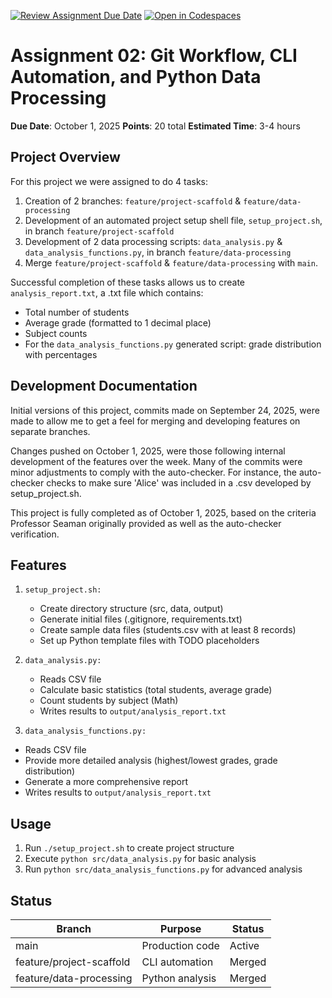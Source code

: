 [![Review Assignment Due Date](https://classroom.github.com/assets/deadline-readme-button-22041afd0340ce965d47ae6ef1cefeee28c7c493a6346c4f15d667ab976d596c.svg)](https://classroom.github.com/a/wSmf0KE5)
[![Open in Codespaces](https://classroom.github.com/assets/launch-codespace-2972f46106e565e64193e422d61a12cf1da4916b45550586e14ef0a7c637dd04.svg)](https://classroom.github.com/open-in-codespaces?assignment_repo_id=20697592)

# Assignment 02: Git Workflow, CLI Automation, and Python Data Processing

**Due Date**: October 1, 2025
**Points**: 20 total
**Estimated Time**: 3-4 hours

## Project Overview

For this project we were assigned to do 4 tasks: 
   1) Creation of 2 branches: `feature/project-scaffold` & `feature/data-processing`
   2) Development of an automated project setup shell file, `setup_project.sh`, in branch `feature/project-scaffold`
   3) Development of 2 data processing scripts: `data_analysis.py` & `data_analysis_functions.py`, in branch `feature/data-processing`
   4) Merge `feature/project-scaffold` & `feature/data-processing` with `main`.

Successful completion of these tasks allows us to create `analysis_report.txt`, a .txt file which contains:
   - Total number of students
   - Average grade (formatted to 1 decimal place)
   - Subject counts
   - For the `data_analysis_functions.py` generated script: grade distribution with percentages

## Development Documentation

Initial versions of this project, commits made on September 24, 2025, were made to allow me to get a feel for merging and developing features on separate branches. 

Changes pushed on October 1, 2025, were those following internal development of the features over the week. Many of the commits were minor adjustments to comply with the auto-checker. For instance, the auto-checker checks to make sure 'Alice' was included in a .csv developed by setup_project.sh.

This project is fully completed as of October 1, 2025, based on the criteria Professor Seaman originally provided as well as the auto-checker verification.

## Features

1) `setup_project.sh:`
   - Create directory structure (src, data, output)
   - Generate initial files (.gitignore, requirements.txt)
   - Create sample data files (students.csv with at least 8 records)
   - Set up Python template files with TODO placeholders

2) `data_analysis.py:`
   - Reads CSV file 
   - Calculate basic statistics (total students, average grade)
   - Count students by subject (Math)
   - Writes results to `output/analysis_report.txt`

3) `data_analysis_functions.py:`
- Reads CSV file
- Provide more detailed analysis (highest/lowest grades, grade distribution)
- Generate a more comprehensive report
- Writes results to `output/analysis_report.txt`

## Usage

1) Run `./setup_project.sh` to create project structure
2) Execute `python src/data_analysis.py` for basic analysis
3) Run `python src/data_analysis_functions.py` for advanced analysis 

## Status

| Branch | Purpose | Status |
|--------|---------|--------|
| main | Production code | Active |
| feature/project-scaffold | CLI automation | Merged |
| feature/data-processing | Python analysis | Merged |